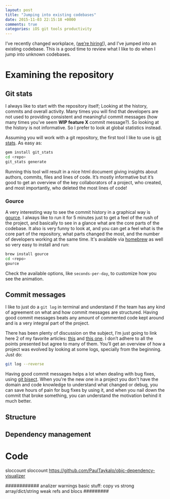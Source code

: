 ```yaml
---
layout: post
title: "Jumping into existing codebases"
date: 2015-11-03 22:15:18 +0000
comments: true
categories: iOS git tools productivity
---
```


I’ve recently changed workplace, ([we’re hiring!][peak]), and I’ve jumped into an existing codebase. This is a good time to review what I like to do when I jump into unknown codebases.

<!-- more -->

# Examining the repository

## Git stats
I always like to start with the repository itself; Looking at the history, commits and overall activity. Many times you will find that developers are not used to providing consistent and meaningful commit messages (how many times you’ve seem **WIP feature X** commit message?). So looking at the history is not informative. So I prefer to look at global statistics instead.

Assuming you will work with a git repository, the first tool I like to use is [git stats][git_stats]. As easy as:

```bash
gem install git_stats
cd <repo>
git_stats generate
```

Running this tool will result in a nice html document giving insights about authors, commits, files and lines of code. It’s mostly informative but it’s good to get an overview of the key collaborators of a project, who created, and most importantly, who deleted the most lines of code!

### Gource

A very interesting way to see the commit history in a graphical way is [gource][gource]. I always like to run it for 5 minutes just to get a feel of the rush of the project, and basically to see
in a glance what are the core parts of the codebase. It also is very funny to look at, and you can get a feel what is the core part of the repository, what parts changed the most, and the number of developers working at the same time. It's available via [homebrew][homebrew] as well so very easy to install and run:

```bash
brew install gource
cd <repo>
gource
```

Check the available options, like `seconds-per-day`, to customize how you see the animation.

## Commit messages

I like to just do a `git log` in terminal and understand if the team has any kind of agreement on what and how commit messages are structured. Having good commit messages beats any amount of commented code kept around and is a very integral part of the project.

There has been plenty of discussion on the subject, I’m just going to link here 2 of my favorite articles: [this][commit_message] and [this one][commit_message2]. I don’t adhere to all the points presented but agree to many of them. You’ll get an overview of how a project was evolved by looking at some logs, specially from the beginning. Just do:

```bash
git log --reverse
```

Having good commit messages helps a lot when dealing with bug fixes, using [git bisect][git_bisect]. When you're the new one in a project you don't have the domain and code knowledge to understand what changed or debug, you can save hours of pain for  bug fixes by using it, and when you nail down the commit that broke something, you can understand the motivation behind it much better.



## Structure

## Dependency management

# Code

sloccount
sloccount
https://github.com/PaulTaykalo/objc-dependency-visualizer

############
analizer
warnings
basic stuff:
copy vs strong array/dict/string
weak refs and blocs
#########


[peak]: http://peak.net
[git_stats]: https://github.com/tomgi/git_stats
[commit_message]: http://chris.beams.io/posts/git-commit/
[commit_message2]: https://robots.thoughtbot.com/5-useful-tips-for-a-better-commit-message
[git_bisect]: https://git-scm.com/docs/git-bisect
[gource]: http://gource.io
[homebrew]: http://brew.sh
